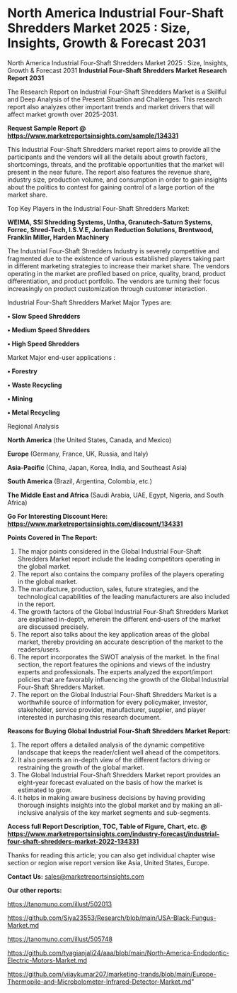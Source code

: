 # North America Industrial Four-Shaft Shredders Market 2025 : Size, Insights, Growth & Forecast 2031
North America Industrial Four-Shaft Shredders Market 2025 : Size, Insights, Growth & Forecast 2031
<strong>Industrial Four-Shaft Shredders Market Research Report 2031</strong>

The Research Report on Industrial Four-Shaft Shredders Market is a Skillful and Deep Analysis of the Present Situation and Challenges. This research report also analyzes other important trends and market drivers that will affect market growth over 2025-2031.

<strong>Request Sample Report @ <a href=https://www.marketreportsinsights.com/sample/134331>https://www.marketreportsinsights.com/sample/134331</a></strong>

This Industrial Four-Shaft Shredders market report aims to provide all the participants and the vendors will all the details about growth factors, shortcomings, threats, and the profitable opportunities that the market will present in the near future. The report also features the revenue share, industry size, production volume, and consumption in order to gain insights about the politics to contest for gaining control of a large portion of the market share.

Top Key Players in the Industrial Four-Shaft Shredders Market:

<strong>WEIMA, SSI Shredding Systems, Untha, Granutech-Saturn Systems, Forrec, Shred-Tech, I.S.V.E, Jordan Reduction Solutions, Brentwood, Franklin Miller, Harden Machinery</strong>

The Industrial Four-Shaft Shredders Industry is severely competitive and fragmented due to the existence of various established players taking part in different marketing strategies to increase their market share. The vendors operating in the market are profiled based on price, quality, brand, product differentiation, and product portfolio. The vendors are turning their focus increasingly on product customization through customer interaction.

Industrial Four-Shaft Shredders Market Major Types are:

<strong>• Slow Speed Shredders

• Medium Speed Shredders

• High Speed Shredders</strong>

Market Major end-user applications :

<strong>• Forestry

• Waste Recycling

• Mining

• Metal Recycling</strong>

Regional Analysis

</u><strong><b>North America</b></strong> (the United States, Canada, and Mexico)

<strong><b>Europe </b></strong>(Germany, France, UK, Russia, and Italy)

<strong><b>Asia-Pacific</b></strong> (China, Japan, Korea, India, and Southeast Asia)

<strong><b>South America</b></strong> (Brazil, Argentina, Colombia, etc.)

<strong><b>The Middle East and Africa</b></strong> (Saudi Arabia, UAE, Egypt, Nigeria, and South Africa)

<strong>Go For Interesting Discount Here: <a href=https://www.marketreportsinsights.com/discount/134331>https://www.marketreportsinsights.com/discount/134331</a></strong>

<strong>Points Covered in The Report:</strong>
<ol>
  <li>The major points considered in the Global Industrial Four-Shaft Shredders Market report include the leading competitors operating in the global market.</li>
  <li>The report also contains the company profiles of the players operating in the global market.</li>
  <li>The manufacture, production, sales, future strategies, and the technological capabilities of the leading manufacturers are also included in the report.</li>
  <li>The growth factors of the Global Industrial Four-Shaft Shredders Market are explained in-depth, wherein the different end-users of the market are discussed precisely.</li>
  <li>The report also talks about the key application areas of the global market, thereby providing an accurate description of the market to the readers/users.</li>
  <li>The report incorporates the SWOT analysis of the market. In the final section, the report features the opinions and views of the industry experts and professionals. The experts analyzed the export/import policies that are favorably influencing the growth of the Global Industrial Four-Shaft Shredders Market.</li>
  <li>The report on the Global Industrial Four-Shaft Shredders Market is a worthwhile source of information for every policymaker, investor, stakeholder, service provider, manufacturer, supplier, and player interested in purchasing this research document.</li>
</ol>
<strong>Reasons for Buying Global Industrial Four-Shaft Shredders Market Report:</strong>

<ol>
  <li>The report offers a detailed analysis of the dynamic competitive landscape that keeps the reader/client well ahead of the competitors.</li>
  <li>It also presents an in-depth view of the different factors driving or restraining the growth of the global market.</li>
  <li>The Global Industrial Four-Shaft Shredders Market report provides an eight-year forecast evaluated on the basis of how the market is estimated to grow.</li>
  <li>It helps in making aware business decisions by having providing thorough insights insights into the global market and by making an all-inclusive analysis of the key market segments and sub-segments.</li>
</ol>
<strong>Access full Report Description, TOC, Table of Figure, Chart, etc. @ <a href=https://www.marketreportsinsights.com/industry-forecast/industrial-four-shaft-shredders-market-2022-134331>https://www.marketreportsinsights.com/industry-forecast/industrial-four-shaft-shredders-market-2022-134331</a></strong>


Thanks for reading this article; you can also get individual chapter wise section or region wise report version like Asia, United States, Europe.

<strong>Contact Us:</strong>
sales@marketreportsinsights.com

<strong>Our other reports:</strong>

<a href=https://tanomuno.com/illust/502013>https://tanomuno.com/illust/502013</a>

<a href=https://github.com/Siya23553/Research/blob/main/USA-Black-Fungus-Market.md>https://github.com/Siya23553/Research/blob/main/USA-Black-Fungus-Market.md</a>

<a href=https://tanomuno.com/illust/505748>https://tanomuno.com/illust/505748</a>

<a href=https://github.com/tyagianjali24/aaa/blob/main/North-America-Endodontic-Electric-Motors-Market.md>https://github.com/tyagianjali24/aaa/blob/main/North-America-Endodontic-Electric-Motors-Market.md</a>

<a href=https://github.com/vijaykumar207/marketing-trands/blob/main/Europe-Thermopile-and-Microbolometer-Infrared-Detector-Market.md>https://github.com/vijaykumar207/marketing-trands/blob/main/Europe-Thermopile-and-Microbolometer-Infrared-Detector-Market.md</a>"
